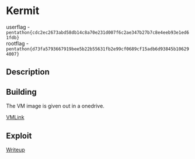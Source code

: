 # Kermit

userflag - `pentathon{cdc2ec2673abd58db14c8a70e231d007f6c2ae347b27b7c8e4eeb93e1ed61fdb}`   
rootflag - ` pentathon{d73fa5793667919bee5b22b55631fb2e99cf0689cf15adb6d93845b106294007}`

## Description




## Building 

The VM image is given out in a onedrive. 

[VMLink](https://amritauniv-my.sharepoint.com/personal/varunnair_am_amrita_edu/_layouts/15/onedrive.aspx?id=%2Fpersonal%2Fvarunnair%5Fam%5Famrita%5Fedu%2FDocuments%2FKermit&ga=1)

## Exploit

[Writeup](Kermit_writup.pdf)


